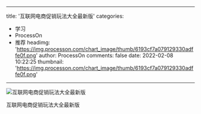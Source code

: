 
---
title: '互联网电商促销玩法大全最新版'
categories: 
 - 学习
 - ProcessOn
 - 推荐
headimg: 'https://img.processon.com/chart_image/thumb/6193cf7a079129330adffe0f.png'
author: ProcessOn
comments: false
date: 2022-02-08 10:22:25
thumbnail: 'https://img.processon.com/chart_image/thumb/6193cf7a079129330adffe0f.png'
---

<div>   
<img class="thumb" alt="互联网电商促销玩法大全最新版" src="https://img.processon.com/chart_image/thumb/6193cf7a079129330adffe0f.png" referrerpolicy="no-referrer">
<p>互联网电商促销玩法大全最新版</p>  
</div>
            